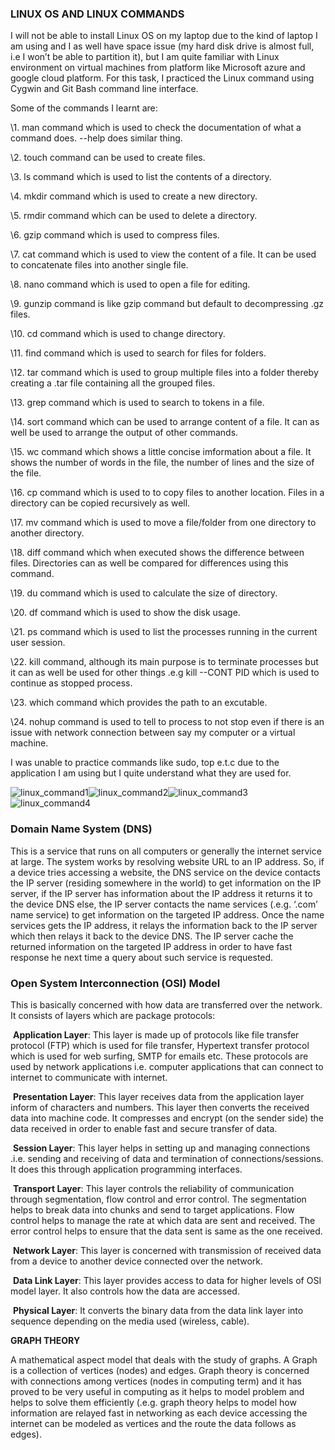 ### **LINUX OS AND LINUX COMMANDS**

I will not be able to install Linux OS on my laptop due to the kind of laptop I am using and I as well have space issue (my hard disk drive is almost full, i.e I won’t be able to partition it), but I am quite familiar with Linux environment on virtual machines from platform like Microsoft azure and google cloud platform. For this task, I practiced the Linux command using Cygwin and Git Bash command line interface.

 

Some of the commands I learnt are:

\1.   man <command> command which is used to check the documentation of what a command does. <command> --help does similar thing.

\2.   touch command can be used to create files.

\3.   ls command which is used to list the contents of a directory.

\4.   mkdir command which is used to create a new directory.

\5.   rmdir command which can be used to delete a directory.

\6.   gzip command which is used to compress files.

\7.   cat command which is used to view the content of a file. It can be used to concatenate files into another single file.

\8.   nano command which is used to open a file for editing.

\9.   gunzip command is like gzip command but default to decompressing .gz files.

\10. cd command which is used to change directory.

\11. find command which is used to search for files for folders.

\12. tar command which is used to group multiple files into a folder thereby creating a .tar file containing all the grouped files.

\13. grep command which is used to search to tokens in a file.

\14. sort command which can be used to arrange content of a file. It can as well be used to arrange the output of other commands.

\15. wc command which shows a little concise imformation about a file. It shows the number of words in the file, the number of lines and the size of the file.

\16. cp command which is used to to copy files to another location. Files in a directory can be copied recursively as well.

\17. mv command which is used to move a file/folder from one directory to another directory.

\18. diff command which when executed shows the difference between files. Directories can as well be compared for differences using this command.

\19. du command which is used to calculate the size of directory.

\20. df command which is used to show the disk usage.

\21. ps command which is used to list the processes running in the current user session.

\22. kill command, although its main purpose is to terminate processes but it can as well be used for other things .e.g kill --CONT PID which is used to continue as stopped process.

\23. which command which provides the path to an excutable.

\24. nohup command is used to tell to process to not stop even if there is an issue with network connection between say my computer or a virtual machine.

I was unable to practice commands like sudo, top e.t.c due to the application I am using but I quite understand what they are used for.

![linux_command1](C:\Users\USER\Desktop\iqube\iqube_projects\review_learn\linux_command1.png)![linux_command2](C:\Users\USER\Desktop\iqube\iqube_projects\review_learn\linux_command2.png)![linux_command3](C:\Users\USER\Desktop\iqube\iqube_projects\review_learn\linux_command3.png)![linux_command4](C:\Users\USER\Desktop\iqube\iqube_projects\review_learn\linux_command4.png)







### **Domain Name System (DNS)**

This is a service that runs on all computers or generally the internet service at large. The system works by resolving website URL to an IP address. So, if a device tries accessing a website, the DNS service on the device contacts the IP server (residing somewhere in the world) to get information on the IP server, if the IP server has information about the IP address it returns it to the device DNS else, the IP server contacts the name services (.e.g. ‘.com’ name service) to get information on the targeted IP address. Once the name services gets the IP address, it relays the information back to the IP server which then relays it back to the device DNS. The IP server cache the returned information on the targeted IP address in order to have fast response he next time a query about such service is requested.

 

### **Open System Interconnection (OSI) Model**

This is basically concerned with how data are transferred over the network. It consists of layers which are package protocols:

​     **Application Layer**: This layer is made up of protocols like file transfer protocol (FTP) which is used for file transfer, Hypertext transfer protocol which is used for web surfing, SMTP for emails etc. These protocols are used by network applications i.e. computer applications that can connect to internet to communicate with internet. 

​     **Presentation Layer**: This layer receives data from the application layer inform of characters and numbers. This layer then converts the received data into machine code. It compresses and encrypt (on the sender side) the data received in order to enable fast and secure transfer of data.

​     **Session Layer**: This layer helps in setting up and managing connections .i.e. sending and receiving of data and termination of connections/sessions. It does this through application programming interfaces.

​     **Transport Layer**: This layer controls the reliability of communication through segmentation, flow control and error control. The segmentation helps to break data into chunks and send to target applications. Flow control helps to manage the rate at which data are sent and received. The error control helps to ensure that the data sent is same as the one received.

​     **Network Layer**: This layer is concerned with transmission of received data from a device to another device connected over the network.

​     **Data Link Layer**: This layer provides access to data for higher levels of OSI model layer. It also controls how the data are accessed.

​     **Physical Layer**: It converts the binary data from the data link layer into sequence depending on the media used (wireless, cable).

 

**GRAPH THEORY**

A mathematical aspect model that deals with the study of graphs. A Graph is a collection of vertices (nodes) and edges. Graph theory is concerned with connections among vertices (nodes in computing term) and it has proved to be very useful in computing as it helps to model problem and helps to solve them efficiently (.e.g. graph theory helps to model how information are relayed fast in networking as each device accessing the internet can be modeled as vertices and the route the data follows as edges).